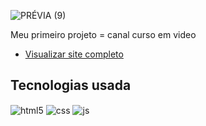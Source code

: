 
![PRÉVIA (9)](https://github.com/camilyolivei/Cordel/assets/120147200/ddbfe487-b1e7-4942-b804-955674803599)


Meu primeiro projeto  = canal curso em video

- [Visualizar site completo](https://camilyolivei.github.io/Cordel/)<br/>

## Tecnologias usada

<div style="display: inline_block">
  <img align="center" alt="html5" src="https://img.shields.io/badge/HTML5-E34F26?style=for-the-badge&logo=html5&logoColor=white" />
  <img align="center" alt="css" src="https://img.shields.io/badge/CSS3-1572B6?style=for-the-badge&logo=css3&logoColor=white" />
  <img align="center" alt="js" src="https://img.shields.io/badge/JavaScript-F7DF1E?style=for-the-badge&logo=javascript&logoColor=black" />

</div><br/>
